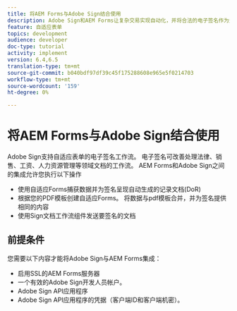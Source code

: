```yaml
---
title: 将AEM Forms与Adobe Sign结合使用
description: Adobe Sign和AEM Forms让复杂交易实现自动化，并将合法的电子签名作为无缝数字体验的一部分。
feature: 自适应表单
topics: development
audience: developer
doc-type: tutorial
activity: implement
version: 6.4,6.5
translation-type: tm+mt
source-git-commit: b040bdf97df39c45f175288608e965e5f0214703
workflow-type: tm+mt
source-wordcount: '159'
ht-degree: 0%

---
```


# 将AEM Forms与Adobe Sign结合使用

Adobe Sign支持自适应表单的电子签名工作流。 电子签名可改善处理法律、销售、工资、人力资源管理等领域文档的工作流。
AEM Forms和Adobe Sign之间的集成允许您执行以下操作

* 使用自适应Forms捕获数据并为签名呈现自动生成的记录文档(DoR)
* 根据您的PDF模板创建自适应Forms。 将数据与pdf模板合并，并为签名提供相同的内容
* 使用Sign文档工作流组件发送要签名的文档

## 前提条件

您需要以下内容才能将Adobe Sign与AEM Forms集成：

* 启用SSL的AEM Forms服务器
* 一个有效的Adobe Sign开发人员帐户。
* Adobe Sign API应用程序
* Adobe Sign API应用程序的凭据（客户端ID和客户端机密）。

